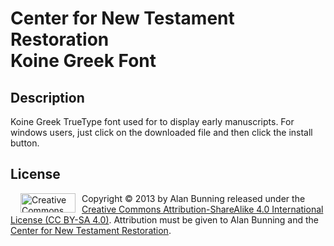 <h1>Center for New Testament Restoration<br>Koine Greek Font</h1>

<h2>Description</h2>
Koine Greek TrueType font used for to display early manuscripts. For windows users, just click on the downloaded file and then click the install button.

<h2>License</h2>
<img alt='Creative Commons License' src="https://licensebuttons.net/l/by-sa/3.0/88x31.png" width="88" height="31" style='margin:0 10px 0 12pt; float:left;'/>
Copyright © 2013 by Alan Bunning released under the <a rel=license href=http://creativecommons.org/licenses/by-sa/4.0/>Creative Commons Attribution-ShareAlike 4.0 International License (CC BY-SA 4.0)</a>. Attribution must be given to Alan Bunning and the <a href=http://greekcntr.org>Center for New Testament Restoration</a>.

